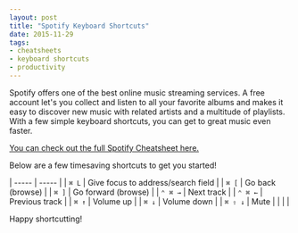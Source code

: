 ```yaml
---
layout: post
title: "Spotify Keyboard Shortcuts"
date: 2015-11-29
tags:
- cheatsheets
- keyboard shortcuts
- productivity
---
```


Spotify offers one of the best online music streaming services. A free account let's you collect and listen to all your favorite albums and makes it easy to discover new music with related artists and a multitude of playlists. With a few simple keyboard shortcuts, you can get to great music even faster.

[You can check out the full Spotify Cheatsheet here.](http://ursooperduper.github.io/cheatsheets/spotify/)

Below are a few timesaving shortcuts to get you started!

| ----- | ----- |
| ```⌘ L``` |	Give focus to address/search field |
| ```⌘ [```	| Go back (browse) |
| ```⌘ ]``` |	Go forward (browse) |
| ```⌃ ⌘ →``` |	Next track |
| ```⌃ ⌘ ←``` |	Previous track |
| ```⌘ ↑```	| Volume up |
| ```⌘ ↓``` |	Volume down |
| ```⌘ ⇧ ↓``` |	Mute |
|  |  |

Happy shortcutting!
